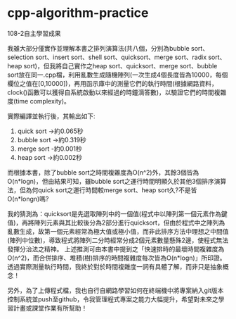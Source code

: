 # cpp-algorithm-practice
108-2自主學習成果

<p>
我雖大部分僅實作並理解本書之排列演算法(共八個，分別為bubble sort、selection sort、insert sort、shell sort、quicksort、merge sort、radix sort、heap sort)，但我將自己實作之heap sort、quicksort、merge sort、bubble sort放在同一.cpp檔，利用亂數生成隨機陣列(一次生成4個長度皆為10000，每個欄位之值在[0,10000])，再用<ctime>函示庫中的測量它們的執行時間(根據網路資料，clock()函數可以獲得自系統啟動以來經過的時鐘滴答數)，以驗證它們的時間複雜度(time complexity)。
</p>
<p>實際編譯並執行後，其輸出如下:
<ol>
<li> quick sort ->約0.065秒
<li> bubble sort ->約0.319秒
<li> merge sort -約0.001秒
<li> heap sort ->約0.002秒
</ol>
</p>
<p>
而根據本書，除了bubble sort之時間複雜度為O(n^2)外，其餘3個皆為O(n*logn)，但由結果可知，雖bubble sort之運行時間明顯久於其他3個排序演算法，但為何quick sort之運行時間較merge sort、heap sort久?不是皆O(n*longn)嗎?
</p>
<p>
我的猜測為：quicksort是先選取陣列中的一個值(程式中以陣列第一個元素作為鍵值)，再將陣列元素與其比較後分為2部分進行quicksort，但由於程式中之陣列為亂數生成，故第一個元素經常為極大值或極小值，而非此排序方法中理想之中間值(陣列中位數)，導致程式將陣列二分時經常分成2個元素數量懸殊2邊，使程式無法發揮分治法之精神。
上述推測可由本書中提到之「快速排時的最壞時間複雜度為O(n^2)，而合併排序、堆積(樹)排序的時間複雜度每次皆為O(n*logn)」所印證。
透過實際測量執行時間，我終於對於時間複雜度一詞有具體了解，而非只是抽象概念！
</p>
<p>
另外，為了上傳程式檔，我也自行自網路學習如何在終端機中將專案納入git版本控制系統並push至github，令我管理程式專案之能力大幅提升，希望對未來之學習計畫或課堂作業有所幫助！
</p>
